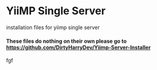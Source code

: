 # YiiMP Single Server
installation files for yiimp single server

#### These files do nothing on their own please go to https://github.com/DirtyHarryDev/Yiimp-Server-Installer
fgf
